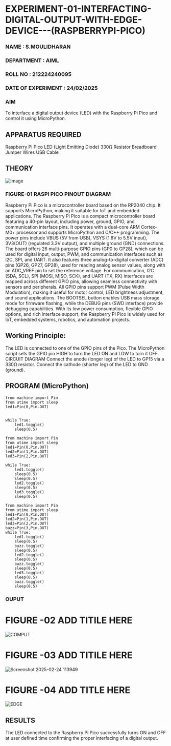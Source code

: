 # EXPERIMENT-01-INTERFACTING-DIGITAL-OUTPUT-WITH-EDGE-DEVICE---(RASPBERRYPI-PICO)
### NAME : S.MOULIDHARAN
### DEPARTMENT : AIML
### ROLL NO : 212224240095
### DATE OF EXPERIMENT : 24/02/2025

### AIM
To interface a digital output device (LED) with the Raspberry Pi Pico and control it using MicroPython.

## APPARATUS REQUIRED
Raspberry Pi Pico
LED (Light Emitting Diode)
330Ω Resistor
Breadboard
Jumper Wires
USB Cable
 ## THEORY

 ![image](https://github.com/user-attachments/assets/abeabf63-f321-471e-a991-3adaa9043a8b)

 
 
 
 
 ### FIGURE-01 RASPI PICO PINOUT DIAGRAM 



 Raspberry Pi Pico is a microcontroller board based on the RP2040 chip. It supports MicroPython, making it suitable for IoT and embedded applications.
The Raspberry Pi Pico is a compact microcontroller board featuring a 40-pin layout, including power, ground, GPIO, and communication interface pins. It operates with a dual-core ARM Cortex-M0+ processor and supports MicroPython and C/C++ programming. The power pins include VBUS (5V from USB), VSYS (1.8V to 5.5V input), 3V3(OUT) (regulated 3.3V output), and multiple ground (GND) connections. The board offers 26 multi-purpose GPIO pins (GP0 to GP28), which can be used for digital input, output, PWM, and communication interfaces such as I2C, SPI, and UART. It also features three analog-to-digital converter (ADC) pins (GP26, GP27, GP28), used for reading analog sensor values, along with an ADC_VREF pin to set the reference voltage. For communication, I2C (SDA, SCL), SPI (MOSI, MISO, SCK), and UART (TX, RX) interfaces are mapped across different GPIO pins, allowing seamless connectivity with sensors and peripherals. All GPIO pins support PWM (Pulse Width Modulation), making it useful for motor control, LED brightness adjustment, and sound applications. The BOOTSEL button enables USB mass storage mode for firmware flashing, while the DEBUG pins (SWD interface) provide debugging capabilities. With its low power consumption, flexible GPIO options, and rich interface support, the Raspberry Pi Pico is widely used for IoT, embedded systems, robotics, and automation projects.


## Working Principle:

The LED is connected to one of the GPIO pins of the Pico.
The MicroPython script sets the GPIO pin HIGH to turn the LED ON and LOW to turn it OFF.
CIRCUIT DIAGRAM
Connect the anode (longer leg) of the LED to GP15 via a 330Ω resistor.
Connect the cathode (shorter leg) of the LED to GND (ground).


## PROGRAM (MicroPython)
```
from machine import Pin
from utime import sleep
led1=Pin(0,Pin.OUT)


while True:
    led1.toggle()
    sleep(0.5)
````
```
from machine import Pin
from utime import sleep
led1=Pin(0,Pin.OUT)
led2=Pin(1,Pin.OUT)
led3=Pin(2,Pin.OUT)

while True:
    led1.toggle()
    sleep(0.5)
    sleep(0.5)
    led2.toggle()
    sleep(0.5)
    led3.toggle()
    sleep(0.5)
```
```
from machine import Pin
from utime import sleep
led1=Pin(0,Pin.OUT)
led2=Pin(1,Pin.OUT)
led3=Pin(2,Pin.OUT)
buzz=Pin(3,Pin.OUT)
while True:
    led1.toggle()
    sleep(0.5)
    buzz.toggle()
    sleep(0.5)
    led2.toggle()
    sleep(0.5)
    buzz.toggle()
    sleep(0.5)
    led3.toggle()
    sleep(0.5)
    buzz.toggle()
    sleep(0.5)
```

### OUPUT  


# FIGURE -02 ADD TITILE HERE 
![COMPUT](https://github.com/user-attachments/assets/216aa519-148f-43be-89e6-be3801054231)


#  FIGURE -03 ADD TITILE HERE 
![Screenshot 2025-02-24 113949](https://github.com/user-attachments/assets/bcd35521-182e-4daa-990d-01c8a644f5c1)


# FIGURE -04 ADD TITLE HERE 
![EDGE](https://github.com/user-attachments/assets/71a65bbc-45d3-44ca-9248-2c5131fb9e1d)



 
## RESULTS
The LED connected to the Raspberry Pi Pico successfully turns ON and OFF at  user defined time  confirming the proper interfacing of a digital output.
